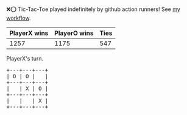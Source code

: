 :x::o: Tic-Tac-Toe played indefinitely by github action runners! See [my workflow](.github/workflows/play.yaml).

|PlayerX wins|PlayerO wins|Ties|
|-|-|-|
|1257|1175|547|

PlayerX's turn.

<pre>
+---+---+---+
| O | O |   |
+---+---+---+
|   | X | O |
+---+---+---+
|   |   | X |
+---+---+---+
</pre>